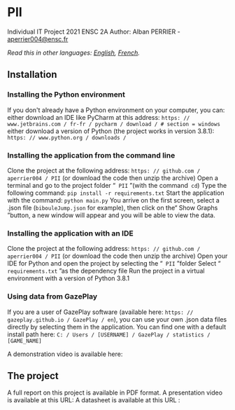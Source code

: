 # PII
Individual IT Project 2021 ENSC 2A
Author: Alban PERRIER - aperrier004@ensc.fr

*Read this in other languages: [English](README.en-GB.md), [French](README.md).*

## Installation
### Installing the Python environment
If you don't already have a Python environment on your computer, you can:
either download an IDE like PyCharm at this address: `https: // www.jetbrains.com / fr-fr / pycharm / download / # section = windows`
either download a version of Python (the project works in version 3.8.1): `https: // www.python.org / downloads /`

### Installing the application from the command line
Clone the project at the following address: `https: // github.com / aperrier004 / PII` (or download the code then unzip the archive)
Open a terminal and go to the project folder “` PII` ”(with the command` cd`)
Type the following command:
`pip install -r requirements.txt`
Start the application with the command: `python main.py`
You arrive on the first screen, select a .json file (`bibouleJump.json` for example), then click on the“ Show Graphs ”button, a new window will appear and you will be able to view the data.

### Installing the application with an IDE
Clone the project at the following address: `https: // github.com / aperrier004 / PII` (or download the code then unzip the archive)
Open your IDE for Python and open the project by selecting the “` PII` ”folder
Select “` requirements.txt` ”as the dependency file
Run the project in a virtual environment with a version of Python 3.8.1

### Using data from GazePlay
If you are a user of GazePlay software (available here: `https: // gazeplay.github.io / GazePlay / en`), you can use your own .json data files directly by selecting them in the application.
You can find one with a default install path here: `C: / Users / [USERNAME] / GazePlay / statistics / [GAME_NAME]`

A demonstration video is available here:

## The project
A full report on this project is available in PDF format.
A presentation video is available at this URL: 
A datasheet is available at this URL : 
